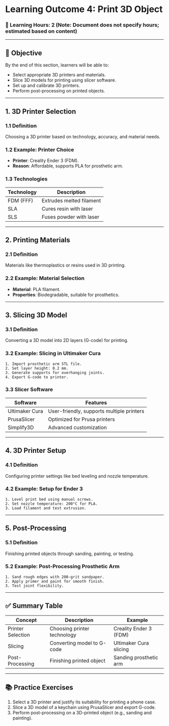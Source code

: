 # **Learning Outcome 4: Print 3D Object**

### 📘 Learning Hours: 2 (Note: Document does not specify hours; estimated based on content)

---

## 📌 Objective

By the end of this section, learners will be able to:
- Select appropriate 3D printers and materials.
- Slice 3D models for printing using slicer software.
- Set up and calibrate 3D printers.
- Perform post-processing on printed objects.

---

## 1. **3D Printer Selection**

### 1.1 Definition
Choosing a 3D printer based on technology, accuracy, and material needs.

### 1.2 Example: Printer Choice
- **Printer**: Creality Ender 3 (FDM).
- **Reason**: Affordable, supports PLA for prosthetic arm.

### 1.3 Technologies
| Technology    | Description                              |
|---------------|------------------------------------------|
| FDM (FFF)     | Extrudes melted filament                 |
| SLA           | Cures resin with laser                   |
| SLS           | Fuses powder with laser                  |

---

## 2. **Printing Materials**

### 2.1 Definition
Materials like thermoplastics or resins used in 3D printing.

### 2.2 Example: Material Selection
- **Material**: PLA filament.
- **Properties**: Biodegradable, suitable for prosthetics.

---

## 3. **Slicing 3D Model**

### 3.1 Definition
Converting a 3D model into 2D layers (G-code) for printing.

### 3.2 Example: Slicing in Ultimaker Cura
```plaintext
1. Import prosthetic arm STL file.
2. Set layer height: 0.2 mm.
3. Generate supports for overhanging joints.
4. Export G-code to printer.
```

### 3.3 Slicer Software
| Software         | Features                              |
|------------------|---------------------------------------|
| Ultimaker Cura   | User-friendly, supports multiple printers |
| PrusaSlicer      | Optimized for Prusa printers          |
| Simplify3D       | Advanced customization                |

---

## 4. **3D Printer Setup**

### 4.1 Definition
Configuring printer settings like bed leveling and nozzle temperature.

### 4.2 Example: Setup for Ender 3
```plaintext
1. Level print bed using manual screws.
2. Set nozzle temperature: 200°C for PLA.
3. Load filament and test extrusion.
```

---

## 5. **Post-Processing**

### 5.1 Definition
Finishing printed objects through sanding, painting, or testing.

### 5.2 Example: Post-Processing Prosthetic Arm
```plaintext
1. Sand rough edges with 200-grit sandpaper.
2. Apply primer and paint for smooth finish.
3. Test joint flexibility.
```

---

## ✅ Summary Table
| Concept               | Description                              | Example                        |
|-----------------------|------------------------------------------|--------------------------------|
| Printer Selection     | Choosing printer technology              | Creality Ender 3 (FDM)         |
| Slicing               | Converting model to G-code               | Ultimaker Cura slicing         |
| Post-Processing       | Finishing printed object                 | Sanding prosthetic arm         |

---

## 📚 Practice Exercises
1. Select a 3D printer and justify its suitability for printing a phone case.
2. Slice a 3D model of a keychain using PrusaSlicer and export G-code.
3. Perform post-processing on a 3D-printed object (e.g., sanding and painting).
